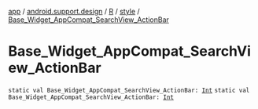 [app](../../../index.md) / [android.support.design](../../index.md) / [R](../index.md) / [style](index.md) / [Base_Widget_AppCompat_SearchView_ActionBar](./-base_-widget_-app-compat_-search-view_-action-bar.md)

# Base_Widget_AppCompat_SearchView_ActionBar

`static val Base_Widget_AppCompat_SearchView_ActionBar: `[`Int`](https://kotlinlang.org/api/latest/jvm/stdlib/kotlin/-int/index.html)
`static val Base_Widget_AppCompat_SearchView_ActionBar: `[`Int`](https://kotlinlang.org/api/latest/jvm/stdlib/kotlin/-int/index.html)